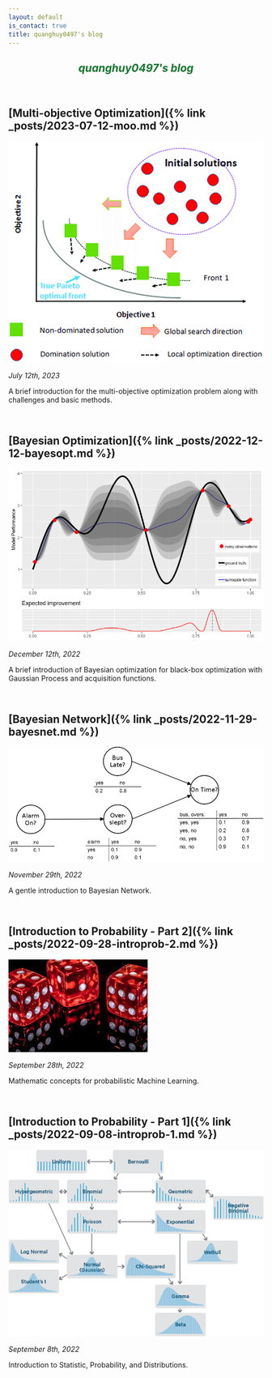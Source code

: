 ```yaml
---
layout: default
is_contact: true
title: quanghuy0497's blog
---
```


<h2 align= "center" style="color: #0f752a;"><em> quanghuy0497's blog</em></h2>
&thinsp;

## [Multi-objective Optimization]({% link _posts/2023-07-12-moo.md %})
<img class="img_blog" src="/assets/project/moo.png" onclick="onClick(this)" >

*July 12th, 2023*

A brief introduction for the multi-objective optimization problem along with challenges and basic methods.

&thinsp;
&thinsp;

## [Bayesian Optimization]({% link _posts/2022-12-12-bayesopt.md %})
<img class="img_blog" src="/assets/project/bayesopt.gif" onclick="onClick(this)" >

*December 12th, 2022*

A brief introduction of Bayesian optimization for black-box optimization with Gaussian Process and acquisition functions.

&thinsp;
&thinsp;
## [Bayesian Network]({% link _posts/2022-11-29-bayesnet.md %})
<img class="img_blog" src="/assets/project/bayesnet.png" onclick="onClick(this)" >

*November 29th, 2022*

A gentle introduction to Bayesian Network.

&thinsp;
&thinsp;

## [Introduction to Probability - Part 2]({% link _posts/2022-09-28-introprob-2.md %})
<img class="img_blog" src="/assets/project/prob.jpeg" onclick="onClick(this)" >

*September 28th, 2022*

Mathematic concepts for probabilistic Machine Learning.

&thinsp;
&thinsp;

## [Introduction to Probability - Part 1]({% link _posts/2022-09-08-introprob-1.md %})
<img class="img_blog" src="/assets/project/distribution.png" onclick="onClick(this)" >

*September 8th, 2022*

Introduction to Statistic, Probability, and Distributions.


&thinsp;
&thinsp;
